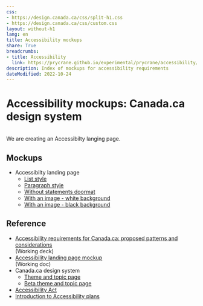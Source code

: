 ```yaml
---
css:
- https://design.canada.ca/css/split-h1.css
- https://design.canada.ca/css/custom.css
layout: without-h1
lang: en
title: Accessibility mockups
share: True
breadcrumbs:
- title: Accessibility
  link: https://prycrane.github.io/experimental/prycrane/accessibility/
description: Index of mockups for accessibility requirements 
dateModified: 2022-10-24
---
```


 <h1 property="name" id="wb-cont" dir="ltr"><span class="stacked"><span>Accessibility mockups</span>: <span>Canada.ca design system</span></span></h1>
 
  <div class="col-md-3 pull-right hidden-sm hidden-xs"><!--<div class="col-md-3 pstn-rght-md pstn-bttm-md hidden-sm hidden-xs">-->
        <img src="/experimental/prycrane/accessibility/images/OIP-small.jpg" class="img-responsive" alt="" />
      </div>
 
  <p>We are creating an Accessibilty langing page.</p> 
<h2>Mockups</h2> 
<ul>
  <li>Accessibilty landing page
<ul>
  <li><a href="accessibility-01-en.html">List style</a></li>
  <li><a href="accessibility-05-en.html">Paragraph style</a></li>
  <li><a href="accessibility-02-en.html">Without statements doormat</a></li>
  <li><a href="accessibility-04-en.html">With an image - white background</a></li>  
  <li><a href="accessibility-06-en.html">With an image - black background</a></li> 
</ul>  
</li>
</ul>
<h2>Reference</h2>
<ul>
  <li><a href="https://docs.google.com/presentation/d/1A9s7r4TpSSOg0Ik65l2nf6RQeTO-6A75aLoK6llINRY/edit#slide=id.g168222990b5_0_0">Accessibility requirements for Canada.ca: proposed patterns and considerations</a><br>(Working deck)</li>
  <li><a href="https://docs.google.com/document/d/1ezTHWBwvIxQY9qtvSrfjw0FiPXWLJNA0IkQJuTO9M5I/edit#heading=h.oos2vfohf0tr">Accessibility landing page mockup</a><br>(Working doc)</li>
  <li>Canada.ca design system
    <ul>
    <li><a href="https://design.canada.ca/mandatory-templates/theme-topic.html">Theme and topic page</a></li>
    <li><a href="https://design.canada.ca/coded-layout/theme_topic_guidance.html">Beta theme and topic page</a></li>
    </ul></li>
  <li><a href="https://laws.justice.gc.ca/eng/acts/A-0.6/page-2.html#docCont">Accessibility Act</a></li>
  <li><a href="https://www.canada.ca/en/employment-social-development/programs/accessible-canada-regulations-guidance/accessibility-plans/section1.html">Introduction to Accessibility plans</a></li>
  </ul>
